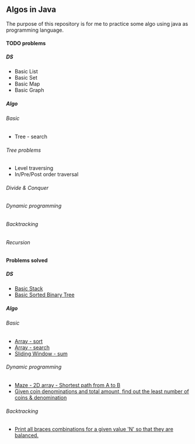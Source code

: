 ## Algos in Java
The purpose of this repository is for me to practice some algo using java as programming language. 

#### TODO problems
##### DS
- Basic List
- Basic Set
- Basic Map
- Basic Graph
##### Algo
###### Basic
- Tree - search
###### Tree problems
- Level traversing
- In/Pre/Post order traversal
###### Divide & Conquer
###### Dynamic programming
###### Backtracking
###### Recursion

#### Problems solved
##### DS
- [Basic Stack](src/main/java/com/github/singals/ds/Stack.java)
- [Basic Sorted Binary Tree](src/main/java/com/github/singals/ds/BinaryTree.java)
##### Algo
###### Basic
- [Array - sort](src/main/java/com/github/singals/algo/SortArray.java)
- [Array - search](src/main/java/com/github/singals/algo/SearchArray.java)
- [Sliding Window - sum](src/main/java/com/github/singals/algo/SlidingWindow.java)
###### Dynamic programming
- [Maze - 2D array - Shortest path from A to B](src/main/java/com/github/singals/algo/Maze.java)
- [Given coin denominations and total amount, find out the least number of coins & denomination](src/main/java/com/github/singals/algo/CoinProblem.java)
###### Backtracking
- [Print all braces combinations for a given value 'N' so that they are balanced.](src/main/java/com/github/singals/algo/Braces.java)